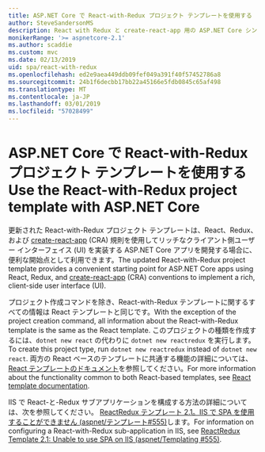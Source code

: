 ```yaml
---
title: ASP.NET Core で React-with-Redux プロジェクト テンプレートを使用する
author: SteveSandersonMS
description: React with Redux と create-react-app 用の ASP.NET Core シングル ページ アプリケーション (SPA) プロジェクト テンプレートの使用を開始する方法について説明します。
monikerRange: '>= aspnetcore-2.1'
ms.author: scaddie
ms.custom: mvc
ms.date: 02/13/2019
uid: spa/react-with-redux
ms.openlocfilehash: ed2e9aea449ddb09fef049a391f40f57452786a8
ms.sourcegitcommit: 24b1f6decbb17bb22a45166e5fdb0845c65af498
ms.translationtype: MT
ms.contentlocale: ja-JP
ms.lasthandoff: 03/01/2019
ms.locfileid: "57028499"
---
```

# <a name="use-the-react-with-redux-project-template-with-aspnet-core"></a><span data-ttu-id="1577d-103">ASP.NET Core で React-with-Redux プロジェクト テンプレートを使用する</span><span class="sxs-lookup"><span data-stu-id="1577d-103">Use the React-with-Redux project template with ASP.NET Core</span></span>

<span data-ttu-id="1577d-104">更新された React-with-Redux プロジェクト テンプレートは、React、Redux、および [create-react-app](https://github.com/facebookincubator/create-react-app) (CRA) 規則を使用してリッチなクライアント側ユーザー インターフェイス (UI) を実装する ASP.NET Core アプリを開発する場合に、便利な開始点として利用できます。</span><span class="sxs-lookup"><span data-stu-id="1577d-104">The updated React-with-Redux project template provides a convenient starting point for ASP.NET Core apps using React, Redux, and [create-react-app](https://github.com/facebookincubator/create-react-app) (CRA) conventions to implement a rich, client-side user interface (UI).</span></span>

<span data-ttu-id="1577d-105">プロジェクト作成コマンドを除き、React-with-Redux テンプレートに関するすべての情報は React テンプレートと同じです。</span><span class="sxs-lookup"><span data-stu-id="1577d-105">With the exception of the project creation command, all information about the React-with-Redux template is the same as the React template.</span></span> <span data-ttu-id="1577d-106">このプロジェクトの種類を作成するには、`dotnet new react` の代わりに `dotnet new reactredux` を実行します。</span><span class="sxs-lookup"><span data-stu-id="1577d-106">To create this project type, run `dotnet new reactredux` instead of `dotnet new react`.</span></span> <span data-ttu-id="1577d-107">両方の React ベースのテンプレートに共通する機能の詳細については、[React テンプレートのドキュメント](xref:spa/react)を参照してください。</span><span class="sxs-lookup"><span data-stu-id="1577d-107">For more information about the functionality common to both React-based templates, see [React template documentation](xref:spa/react).</span></span>

<span data-ttu-id="1577d-108">IIS で React-と-Redux サブアプリケーションを構成する方法の詳細については、次を参照してください。 [ReactRedux テンプレート 2.1。IIS で SPA を使用することができません (aspnet/テンプレート&num;555)](https://github.com/aspnet/Templating/issues/555)します。</span><span class="sxs-lookup"><span data-stu-id="1577d-108">For information on configuring a React-with-Redux sub-application in IIS, see [ReactRedux Template 2.1: Unable to use SPA on IIS (aspnet/Templating &num;555)](https://github.com/aspnet/Templating/issues/555).</span></span>
